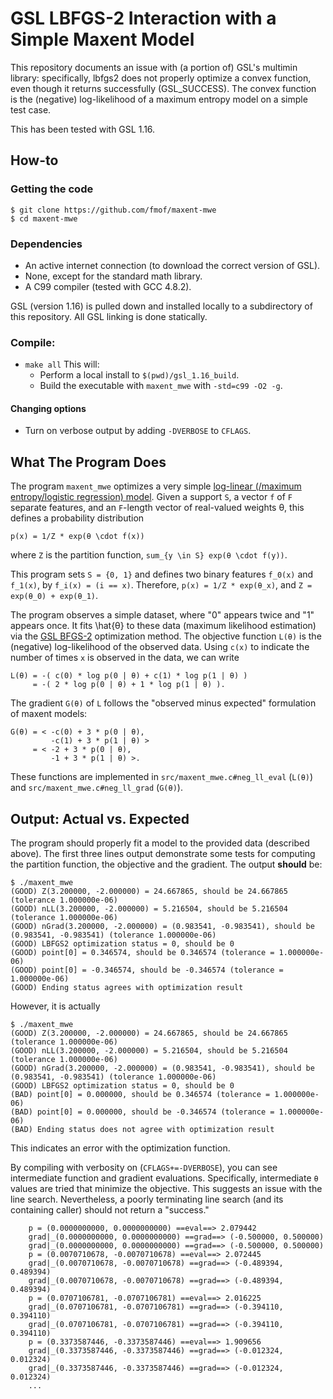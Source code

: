 # GSL LBFGS-2 Interaction with a Simple Maxent Model

This repository documents an issue with (a portion of) GSL's multimin library: specifically, lbfgs2 does not properly optimize a convex function, even though it returns successfully (GSL_SUCCESS). 
The convex function is the (negative) log-likelihood of a maximum entropy model on a simple test case.

This has been tested with GSL 1.16.

## How-to

### Getting the code

```
$ git clone https://github.com/fmof/maxent-mwe
$ cd maxent-mwe
```

### Dependencies

* An active internet connection (to download the correct version of GSL).
* None, except for the standard math library.
* A C99 compiler (tested with GCC 4.8.2).

GSL (version 1.16) is pulled down and installed locally to a subdirectory of this repository. 
All GSL linking is done statically.

### Compile:

* `make all`
This will:
  * Perform a local install to `$(pwd)/gsl_1.16_build`.
  * Build the executable with `maxent_mwe` with `-std=c99 -O2 -g`.

#### Changing options
* Turn on verbose output by adding `-DVERBOSE` to `CFLAGS`.

## What The Program Does
The program `maxent_mwe` optimizes a very simple [log-linear (/maximum entropy/logistic regression) model](http://en.wikipedia.org/wiki/Log-linear_model).
Given a support `S`, a vector `f` of `F` separate features, and an `F`-length vector of real-valued weights θ, this defines a probability distribution

```
p(x) = 1/Z * exp(θ \cdot f(x))
```

where `Z` is the partition function, `sum_{y \in S} exp(θ \cdot f(y))`.

This program sets `S = {0, 1}` and defines two binary features `f_0(x)` and `f_1(x)`, by `f_i(x) = (i == x)`. 
Therefore, `p(x) = 1/Z * exp(θ_x)`, and `Z = exp(θ_0) + exp(θ_1)`.

The program observes a simple dataset, where "0" appears twice and "1" appears once. 
It fits \hat{θ} to these data (maximum likelihood estimation) via the [GSL BFGS-2](https://www.gnu.org/software/gsl/manual/html_node/Multimin-Algorithms-with-Derivatives.html) optimization method. 
The objective function `L(θ)` is the (negative) log-likelihood of the observed data. 
Using `c(x)` to indicate the number of times `x` is observed in the data, we can write

```
L(θ) = -( c(0) * log p(0 | θ) + c(1) * log p(1 | θ) )
     = -( 2 * log p(0 | θ) + 1 * log p(1 | θ) ).
```

The gradient `G(θ)` of `L` follows the "observed minus expected" formulation of maxent models:

```
G(θ) = < -c(0) + 3 * p(0 | θ),
         -c(1) + 3 * p(1 | θ) >
     = < -2 + 3 * p(0 | θ),
         -1 + 3 * p(1 | θ) >.
```

These functions are implemented in `src/maxent_mwe.c#neg_ll_eval` (`L(θ)`) and `src/maxent_mwe.c#neg_ll_grad` (`G(θ)`).

## Output: Actual vs. Expected

The program should properly fit a model to the provided data (described above). 
The first three lines output demonstrate some tests for computing the partition function, the objective and the gradient. 
The output **should** be:

```
$ ./maxent_mwe 
(GOOD) Z(3.200000, -2.000000) = 24.667865, should be 24.667865 (tolerance 1.000000e-06)
(GOOD) nLL(3.200000, -2.000000) = 5.216504, should be 5.216504 (tolerance 1.000000e-06)
(GOOD) nGrad(3.200000, -2.000000) = (0.983541, -0.983541), should be (0.983541, -0.983541) (tolerance 1.000000e-06)
(GOOD) LBFGS2 optimization status = 0, should be 0
(GOOD) point[0] = 0.346574, should be 0.346574 (tolerance = 1.000000e-06)
(GOOD) point[0] = -0.346574, should be -0.346574 (tolerance = 1.000000e-06)
(GOOD) Ending status agrees with optimization result
```

However, it is actually

```
$ ./maxent_mwe 
(GOOD) Z(3.200000, -2.000000) = 24.667865, should be 24.667865 (tolerance 1.000000e-06)
(GOOD) nLL(3.200000, -2.000000) = 5.216504, should be 5.216504 (tolerance 1.000000e-06)
(GOOD) nGrad(3.200000, -2.000000) = (0.983541, -0.983541), should be (0.983541, -0.983541) (tolerance 1.000000e-06)
(GOOD) LBFGS2 optimization status = 0, should be 0
(BAD) point[0] = 0.000000, should be 0.346574 (tolerance = 1.000000e-06)
(BAD) point[0] = 0.000000, should be -0.346574 (tolerance = 1.000000e-06)
(BAD) Ending status does not agree with optimization result
```

This indicates an error with the optimization function. 

By compiling with verbosity on (`CFLAGS+=-DVERBOSE`), you can see intermediate function and gradient evaluations. 
Specifically, intermediate `θ` values are tried that minimize the objective. 
This suggests an issue with the line search. 
Nevertheless, a poorly terminating line search (and its containing caller) should not return a "success."

```
    p = (0.0000000000, 0.0000000000) ==eval==> 2.079442
    grad|_(0.0000000000, 0.0000000000) ==grad==> (-0.500000, 0.500000)
    grad|_(0.0000000000, 0.0000000000) ==grad==> (-0.500000, 0.500000)
    p = (0.0070710678, -0.0070710678) ==eval==> 2.072445
    grad|_(0.0070710678, -0.0070710678) ==grad==> (-0.489394, 0.489394)
    grad|_(0.0070710678, -0.0070710678) ==grad==> (-0.489394, 0.489394)
    p = (0.0707106781, -0.0707106781) ==eval==> 2.016225
    grad|_(0.0707106781, -0.0707106781) ==grad==> (-0.394110, 0.394110)
    grad|_(0.0707106781, -0.0707106781) ==grad==> (-0.394110, 0.394110)
    p = (0.3373587446, -0.3373587446) ==eval==> 1.909656
    grad|_(0.3373587446, -0.3373587446) ==grad==> (-0.012324, 0.012324)
    grad|_(0.3373587446, -0.3373587446) ==grad==> (-0.012324, 0.012324)
    ...
```
